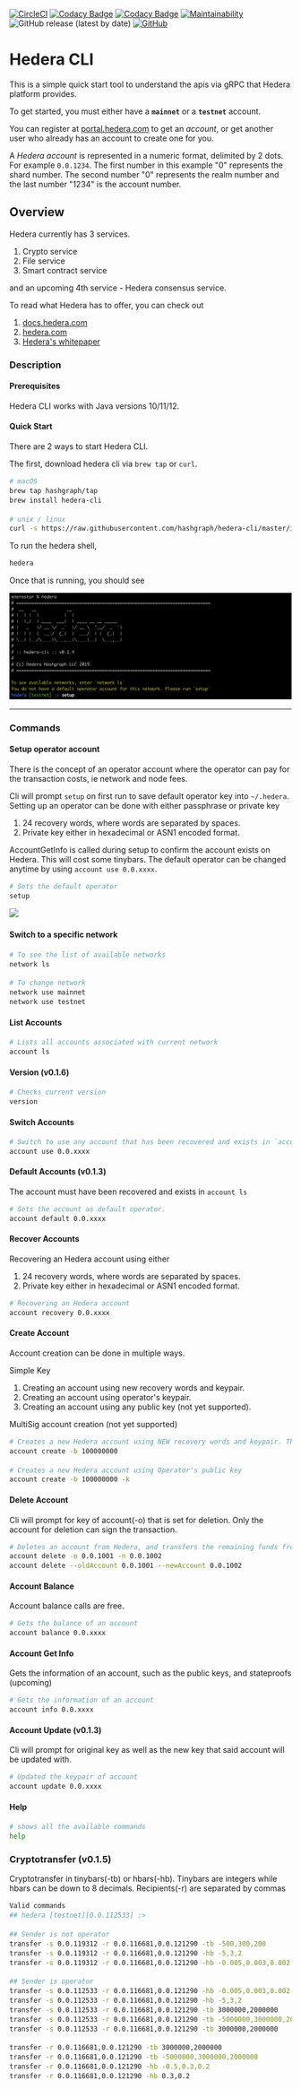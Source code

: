 [![CircleCI](https://circleci.com/gh/hashgraph/hedera-cli/tree/master.svg?style=shield)](https://circleci.com/gh/hashgraph/hedera-cli/tree/master) [![Codacy Badge](https://api.codacy.com/project/badge/Coverage/66c53b09f508477884f807f35ea755cc)](https://www.codacy.com/manual/HederaHashgraph/hedera-cli?utm_source=github.com&utm_medium=referral&utm_content=hashgraph/hedera-cli&utm_campaign=Badge_Coverage) [![Codacy Badge](https://api.codacy.com/project/badge/Grade/66c53b09f508477884f807f35ea755cc)](https://www.codacy.com/manual/HederaHashgraph/hedera-cli?utm_source=github.com&amp;utm_medium=referral&amp;utm_content=hashgraph/hedera-cli&amp;utm_campaign=Badge_Grade) [![Maintainability](https://api.codeclimate.com/v1/badges/0b8720d1b480910c0437/maintainability)](https://codeclimate.com/github/hashgraph/hedera-cli/maintainability) ![GitHub release (latest by date)](https://img.shields.io/github/v/release/hashgraph/hedera-cli) [![GitHub](https://img.shields.io/github/license/hashgraph/hedera-mirror-node)](LICENSE)

# Hedera CLI

This is a simple quick start tool to understand the apis via gRPC that Hedera platform provides.

To get started, you must either have a **`mainnet`** or a **`testnet`** account.

You can register at [portal.hedera.com](https://portal.hedera.com) to get an *account*, or get another user who already has an account to create one for you.

A *Hedera account* is represented in a numeric format, delimited by 2 dots. For example `0.0.1234`. The first number in this example "0" represents the shard number. The second number "0" represents the realm number and the last number "1234" is the account number.

## Overview

Hedera currently has 3 services.
1) Crypto service
2) File service
3) Smart contract service

and an upcoming 4th service - Hedera consensus service.

To read what Hedera has to offer, you can check out

1) [docs.hedera.com](https://docs.hedera.com/docs)
2) [hedera.com](https://www.hedera.com)
3) [Hedera's whitepaper](https://www.hedera.com/whitepaper)

### Description

#### Prerequisites

Hedera CLI works with Java versions 10/11/12.

#### Quick Start
There are 2 ways to start Hedera CLI.

The first, download hedera cli via `brew tap` or `curl`.
```bash
# macOS
brew tap hashgraph/tap
brew install hedera-cli

# unix / linux
curl -s https://raw.githubusercontent.com/hashgraph/hedera-cli/master/install.sh | bash
```

To run the hedera shell,
```bash
hedera
```

Once that is running, you should see 

![Hedera Shell](hedera.png)

___

### Commands

#### Setup operator account

There is the concept of an operator account where the operator can pay for the transaction costs, ie network and node fees.

Cli will prompt `setup` on first run to save default operator key into `~/.hedera`. 
Setting up an operator can be done with either passphrase or private key
1) 24 recovery words, where words are separated by spaces.
2) Private key either in hexadecimal or ASN1 encoded format.

AccountGetInfo is called during setup to confirm the account exists on Hedera. This will cost some tinybars.
The default operator can be changed anytime by using `account use 0.0.xxxx`.
```bash
# Sets the default operator
setup
```
![](setup.gif)

#### Switch to a specific network

```bash
# To see the list of available networks
network ls

# To change network
network use mainnet
network use testnet
```
#### List Accounts

```bash
# Lists all accounts associated with current network
account ls
```
#### Version (v0.1.6)
```bash
# Checks current version
version
```
#### Switch Accounts
```bash
# Switch to use any account that has been recovered and exists in `account ls`
account use 0.0.xxxx
```

#### Default Accounts (v0.1.3)
The account must have been recovered and exists in `account ls`
```bash
# Sets the account as default operator. 
account default 0.0.xxxx
```

#### Recover Accounts
Recovering an Hedera account using either 
1) 24 recovery words, where words are separated by spaces.
2) Private key either in hexadecimal or ASN1 encoded format.
```bash
# Recovering an Hedera account
account recovery 0.0.xxxx
```

#### Create Account

Account creation can be done in multiple ways.

Simple Key
1) Creating an account using new recovery words and keypair.
2) Creating an account using operator's keypair.
3) Creating an account using any public key (not yet supported).

MultiSig account creation (not yet supported)

```bash
# Creates a new Hedera account using NEW recovery words and keypair. This is default.
account create -b 100000000

# Creates a new Hedera account using Operator's public key 
account create -b 100000000 -k
```

#### Delete Account
Cli will prompt for key of account(-o) that is set for deletion. 
Only the account for deletion can sign the transaction.
```bash
# Deletes an account from Hedera, and transfers the remaining funds from the deleted account to the new account
account delete -o 0.0.1001 -n 0.0.1002
account delete --oldAccount 0.0.1001 --newAccount 0.0.1002
```
#### Account Balance
Account balance calls are free.
```bash
# Gets the balance of an account
account balance 0.0.xxxx
```

#### Account Get Info
Gets the information of an account, such as the public keys, and stateproofs (upcoming)
```bash
# Gets the information of an account
account info 0.0.xxxx
```

#### Account Update (v0.1.3)
Cli will prompt for original key as well as the new key that said account will be updated with.
```bash
# Updated the keypair of account
account update 0.0.xxxx 
```

#### Help

```bash
# shows all the available commands
help
```

### Cryptotransfer (v0.1.5)
Cryptotransfer in tinybars(-tb) or hbars(-hb). Tinybars are integers while hbars can be down to 8 decimals.
Recipients(-r) are separated by commas
```bash
Valid commands
## hedera [testnet][0.0.112533] :>

## Sender is not operator
transfer -s 0.0.119312 -r 0.0.116681,0.0.121290 -tb -500,300,200
transfer -s 0.0.119312 -r 0.0.116681,0.0.121290 -hb -5,3,2
transfer -s 0.0.119312 -r 0.0.116681,0.0.121290 -hb -0.005,0.003,0.002

## Sender is operator
transfer -s 0.0.112533 -r 0.0.116681,0.0.121290 -hb -0.005,0.003,0.002
transfer -s 0.0.112533 -r 0.0.116681,0.0.121290 -hb -5,3,2
transfer -s 0.0.112533 -r 0.0.116681,0.0.121290 -tb 3000000,2000000
transfer -s 0.0.112533 -r 0.0.116681,0.0.121290 -tb -5000000,3000000,2000000
transfer -s 0.0.112533 -r 0.0.116681,0.0.121290 -tb 3000000,2000000

transfer -r 0.0.116681,0.0.121290 -tb 3000000,2000000
transfer -r 0.0.116681,0.0.121290 -tb -5000000,3000000,2000000
transfer -r 0.0.116681,0.0.121290 -hb -0.5,0.3,0.2
transfer -r 0.0.116681,0.0.121290 -hb 0.3,0.2
```
